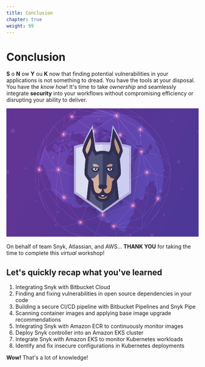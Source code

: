 ```yaml
---
title: Conclusion
chapter: true
weight: 99
---
```


# Conclusion

**S** o **N** ow **Y** ou **K** now that finding potential vulnerabilities in your applications is not something to dread. You have the tools at your disposal. You have the _know how_! It's time to take _ownership_ and seamlessly integrate **security** into your workflows without compromising efficiency or disrupting your ability to deliver.

![](../../../../.gitbook/assets/snyk-conclusion.png)

On behalf of team Snyk, Atlassian, and AWS... **THANK YOU** for taking the time to complete this _virtual_ workshop!

## Let's quickly recap what you've learned

1. Integrating Snyk with Bitbucket Cloud
2. Finding and fixing vulnerabilities in open source dependencies in your code
3. Building a secure CI/CD pipeline with Bitbucket Pipelines and Snyk Pipe
4. Scanning container images and applying base image upgrade recommendations
5. Integrating Snyk with Amazon ECR to continuously monitor images
6. Deploy Snyk controller into an Amazon EKS cluster
7. Integrate Snyk with Amazon EKS to monitor Kubernetes workloads
8. Identify and fix insecure configurations in Kubernetes deployments

**Wow!** That's a lot of knowledge!

